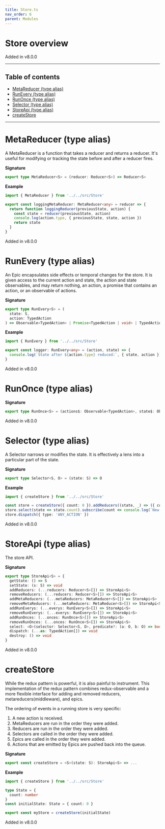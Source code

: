 ```yaml
---
title: Store.ts
nav_order: 6
parent: Modules
---
```


# Store overview

Added in v8.0.0

---

<h2 class="text-delta">Table of contents</h2>

- [MetaReducer (type alias)](#metareducer-type-alias)
- [RunEvery (type alias)](#runevery-type-alias)
- [RunOnce (type alias)](#runonce-type-alias)
- [Selector (type alias)](#selector-type-alias)
- [StoreApi (type alias)](#storeapi-type-alias)
- [createStore](#createstore)

---

# MetaReducer (type alias)

A MetaReducer is a function that takes a reducer and returns a reducer. It's useful
for modifying or tracking the state before and after a reducer fires.

**Signature**

```ts
export type MetaReducer<S> = (reducer: Reducer<S>) => Reducer<S>
```

**Example**

```ts
import { MetaReducer } from '../../src/Store'

export const loggingMetaReducer: MetaReducer<any> = reducer => {
  return function loggingReducer(previousState, action) {
    const state = reducer(previousState, action)
    console.log(action.type, { previousState, state, action })
    return state
  }
}
```

Added in v8.0.0

# RunEvery (type alias)

An Epic encapsulates side effects or temporal changes for the store.
It is given access to the current action and state, the action and
state observables, and may return nothing, an action, a promise that
contains an action, or an observable of actions.

**Signature**

```ts
export type RunEvery<S> = (
  state: S,
  action: TypedAction
) => Observable<TypedAction> | Promise<TypedAction | void> | TypedAction | void
```

**Example**

```ts
import { RunEvery } from '../../src/Store'

export const logger: RunEvery<any> = (action, state) => {
  console.log(`State after ${action.type} reduced:`, { state, action })
}
```

Added in v8.0.0

# RunOnce (type alias)

**Signature**

```ts
export type RunOnce<S> = (actions$: Observable<TypedAction>, state$: Observable<S>) => Observable<TypedAction>
```

Added in v8.0.0

# Selector (type alias)

A Selector narrows or modifies the state. It is effectively a lens into a particular
part of the state.

**Signature**

```ts
export type Selector<S, O> = (state: S) => O
```

**Example**

```ts
import { createStore } from '../../src/Store'

const store = createStore({ count: 0 }).addReducers((state, _) => ({ count: state.count + 1 }))
store.select(state => state.count).subscribe(count => console.log(`New count is: ${count}`))
store.dispatch({ type: 'ANY_ACTION' })
```

Added in v8.0.0

# StoreApi (type alias)

The store API.

**Signature**

```ts
export type StoreApi<S> = {
  getState: () => S
  setState: (s: S) => void
  addReducers: (...reducers: Reducer<S>[]) => StoreApi<S>
  removeReducers: (...reducers: Reducer<S>[]) => StoreApi<S>
  addMetaReducers: (...metaReducers: MetaReducer<S>[]) => StoreApi<S>
  removeMetaReducers: (...metaReducers: MetaReducer<S>[]) => StoreApi<S>
  addRunEverys: (...everys: RunEvery<S>[]) => StoreApi<S>
  removeRunEverys: (...everys: RunEvery<S>[]) => StoreApi<S>
  addRunOnces: (...onces: RunOnce<S>[]) => StoreApi<S>
  removeRunOnces: (...onces: RunOnce<S>[]) => StoreApi<S>
  select: <O>(selector: Selector<S, O>, predicate?: (a: O, b: O) => boolean) => Observable<O>
  dispatch: (...as: TypedAction[]) => void
  destroy: () => void
}
```

Added in v8.0.0

# createStore

While the redux pattern is powerful, it is also painful to instrument. This implementation
of the redux pattern combines redux-observable and a more flexible interface for adding
and removed reducers, metareducers(middleware), and epics.

The ordering of events in a running store is very specific:

1. A new action is received.
2. MetaReducers are run in the order they were added.
3. Reducers are run in the order they were added.
4. Selectors are called in the order they were added.
5. Epics are called in the order they were added.
6. Actions that are emitted by Epics are pushed back into the queue.

**Signature**

```ts
export const createStore = <S>(state: S): StoreApi<S> => ...
```

**Example**

```ts
import { createStore } from '../../src/Store'

type State = {
  count: number
}
const initialState: State = { count: 0 }

export const myStore = createStore(initialState)
```

Added in v8.0.0
